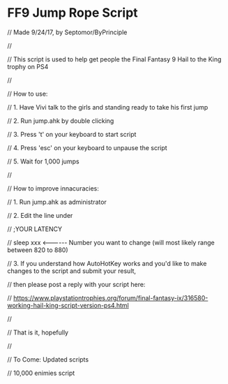 # FF9 Jump Rope Script


// Made 9/24/17, by Septomor/ByPrinciple

//

// This script is used to help get people the Final Fantasy 9 Hail to the King trophy on PS4

// 

// How to use:

//  1. Have Vivi talk to the girls and standing ready to take his first jump

//  2. Run jump.ahk by double clicking 

//  3. Press 't' on your keyboard to start script 

//  4. Press 'esc' on your keyboard to unpause the script

//  5. Wait for 1,000 jumps

//

// How to improve innacuracies:

//  1. Run jump.ahk as administrator

//  2. Edit the line under

//          ;YOUR LATENCY

//          sleep xxx  <------ Number you want to change (will most likely range between 820 to 880)

//  3. If you understand how AutoHotKey works and you'd like to make changes to the script and submit your result,

//        then please post a reply with your script here:

//    https://www.playstationtrophies.org/forum/final-fantasy-ix/316580-working-hail-king-script-version-ps4.html

// 

// That is it, hopefully

// 

// To Come: Updated scripts

//          10,000 enimies script
